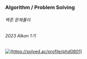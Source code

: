 ### Algorithm / Problem Solving
###### 백준 문제풀이
###### 2023 Alkon 1기 

[![(https://solved.ac/profile/phd0801)](http://mazassumnida.wtf/api/v2/generate_badge?boj={handle})](https://solved.ac/{handle})
